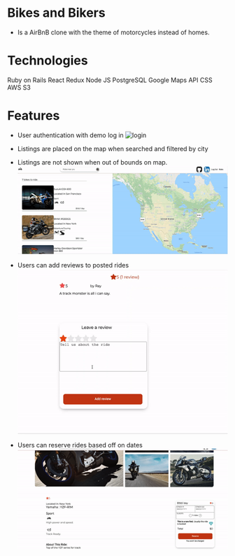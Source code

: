 # Bikes and Bikers

* Is a AirBnB clone with the theme of motorcycles instead of homes.

# Technologies
Ruby on Rails
React
Redux
Node JS
PostgreSQL
Google Maps API
CSS
AWS S3


# Features

* User authentication with demo log in
![login](https://github.com/tabemono/BnB/blob/media/media/login-gif.gif)

* Listings are placed on the map when searched and filtered by city
* Listings are not shown when out of bounds on map.
![search](https://github.com/tabemono/BnB/blob/media/media/search-gif.gif)

* Users can add reviews to posted rides
![review](https://github.com/tabemono/BnB/blob/media/media/review-gif.gif)

* Users can reserve rides based off on dates
![booking](https://github.com/tabemono/BnB/blob/media/media/booking-gif.gif)

